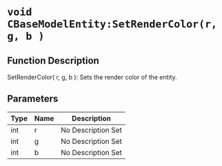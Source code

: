 # `void CBaseModelEntity:SetRenderColor(r, g, b )`
## Function Description
SetRenderColor( r, g, b ): Sets the render color of the entity.
## Parameters
Type|Name|Description
--|--|--
int|r|No Description Set
int|g|No Description Set
int|b|No Description Set
